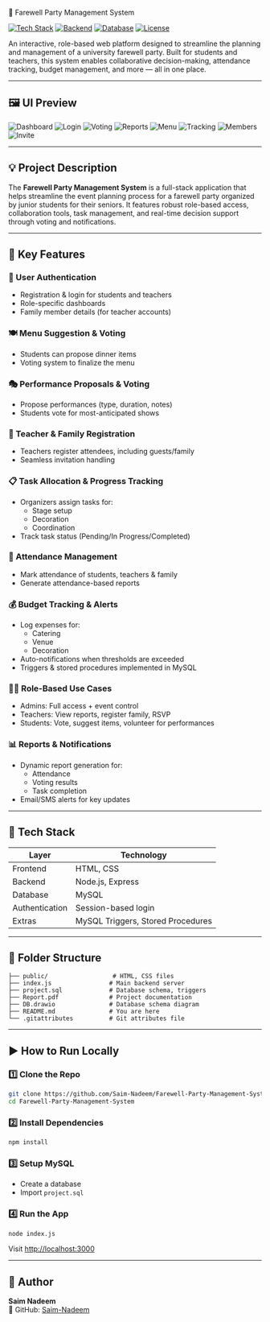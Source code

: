 🎉 Farewell Party Management System

[![Tech Stack](https://img.shields.io/badge/Frontend-HTML%2FCSS-blue)]()
[![Backend](https://img.shields.io/badge/Backend-Node.js-green)]()
[![Database](https://img.shields.io/badge/Database-MySQL-orange)]()
[![License](https://img.shields.io/badge/License-MIT-yellow.svg)](LICENSE)

An interactive, role-based web platform designed to streamline the planning and management of a university farewell party.
Built for students and teachers, this system enables collaborative decision-making, attendance tracking, budget management, and more — all in one place.

---

## 🖼️ UI Preview

![Dashboard](https://github.com/Saim-Nadeem/Farewell-Party-Management-System/assets/137045037/a573ff70-bd8b-41b6-8da4-df073d1eab70)
![Login](https://github.com/Saim-Nadeem/Farewell-Party-Management-System/assets/137045037/a2efd949-9eac-49dc-9816-389293329a3b)
![Voting](https://github.com/Saim-Nadeem/Farewell-Party-Management-System/assets/137045037/5aaae153-5e3d-4cb4-a1f3-56fe4b5e3058)
![Reports](https://github.com/Saim-Nadeem/Farewell-Party-Management-System/assets/137045037/ed651fb4-1528-4be5-9711-d66c02e0ae26)
![Menu](https://github.com/Saim-Nadeem/Farewell-Party-Management-System/assets/137045037/43e9d62d-7da6-4982-91e3-857dad7ed8d0)
![Tracking](https://github.com/Saim-Nadeem/Farewell-Party-Management-System/assets/137045037/55874666-d78e-4dfb-bfe0-09d77d088d81)
![Members](https://github.com/Saim-Nadeem/Farewell-Party-Management-System/assets/137045037/88d2df7c-b6de-4aa9-9adc-1d910c3c210c)
![Invite](https://github.com/Saim-Nadeem/Farewell-Party-Management-System/assets/137045037/0cc87dfa-e800-43c8-9e93-0e923bb510b2)

---

## 💡 Project Description

The **Farewell Party Management System** is a full-stack application that helps streamline the event planning process for a farewell party organized by junior students for their seniors.
It features robust role-based access, collaboration tools, task management, and real-time decision support through voting and notifications.

---

## 🚀 Key Features

### 🔐 User Authentication
- Registration & login for students and teachers
- Role-specific dashboards
- Family member details (for teacher accounts)

### 🍽️ Menu Suggestion & Voting
- Students can propose dinner items
- Voting system to finalize the menu

### 🎭 Performance Proposals & Voting
- Propose performances (type, duration, notes)
- Students vote for most-anticipated shows

### 🧾 Teacher & Family Registration
- Teachers register attendees, including guests/family
- Seamless invitation handling

### 📋 Task Allocation & Progress Tracking
- Organizers assign tasks for:
  - Stage setup
  - Decoration
  - Coordination
- Track task status (Pending/In Progress/Completed)

### 🧍 Attendance Management
- Mark attendance of students, teachers & family
- Generate attendance-based reports

### 💰 Budget Tracking & Alerts
- Log expenses for:
  - Catering
  - Venue
  - Decoration
- Auto-notifications when thresholds are exceeded
- Triggers & stored procedures implemented in MySQL

### 🧑‍💼 Role-Based Use Cases
- Admins: Full access + event control
- Teachers: View reports, register family, RSVP
- Students: Vote, suggest items, volunteer for performances

### 📊 Reports & Notifications
- Dynamic report generation for:
  - Attendance
  - Voting results
  - Task completion
- Email/SMS alerts for key updates

---

## 🧪 Tech Stack

| Layer        | Technology         |
|--------------|--------------------|
| Frontend     | HTML, CSS          |
| Backend      | Node.js, Express   |
| Database     | MySQL              |
| Authentication | Session-based login |
| Extras       | MySQL Triggers, Stored Procedures |

---

## 📂 Folder Structure

```
├── public/                  # HTML, CSS files
├── index.js                # Main backend server
├── project.sql             # Database schema, triggers
├── Report.pdf              # Project documentation
├── DB.drawio               # Database schema diagram
├── README.md               # You are here
└── .gitattributes          # Git attributes file
```

---

## ▶️ How to Run Locally

### 1️⃣ Clone the Repo
```bash
git clone https://github.com/Saim-Nadeem/Farewell-Party-Management-System.git
cd Farewell-Party-Management-System
```

### 2️⃣ Install Dependencies
```bash
npm install
```

### 3️⃣ Setup MySQL
- Create a database
- Import `project.sql`

### 4️⃣ Run the App
```bash
node index.js
```
Visit [http://localhost:3000](http://localhost:3000)

---


## 👤 Author

**Saim Nadeem**  
🔗 GitHub: [Saim-Nadeem](https://github.com/Saim-Nadeem)
